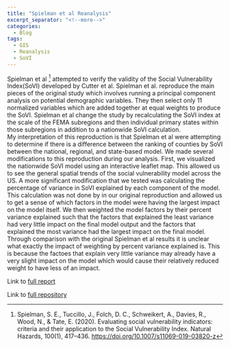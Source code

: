 ```yaml
---
title: "Spielman et al Reanalysis"
excerpt_separator: "<!--more-->"
categories:
  - Blog
tags:
  - GIS
  - Reanalysis
  - SoVI
---
```


Spielman et al [^1] attempted to verify the validity of the Social Vulnerability Index(SoVI) developed by Cutter et al. Spielman et al. reproduce the main pieces of the original study which involves running a principal component analysis on potential demographic variables. They then select only 11 normalized variables which are added together at equal weights to produce the SoVI. Spielman et al change the study by recalculating the SoVI index at the scale of the FEMA subregions and then individual primary states within those subregions in addition to a nationwide SoVI calculation. \
My interpretation of this reproduction is that Spielman et al were attempting to determine if there is a difference between the ranking of counties by SoVI between the national, regional, and state-based model. We made several modifications to this reproduction during our analysis. First, we visualized the nationwide SoVI model using an interactive leaflet map. This allowed us to see the general spatial trends of the social vulnerability model across the US. A more significant modification that we tested was calculating the percentage of variance in SoVI explained by each component of the model. This calculation was not done by in our original reproduction and allowed us to get a sense of which factors in the model were having the largest impact on the model itself. We then weighted the model factors by their percent variance explained such that the factors that explained the least variance had very little impact on the final model output and the factors that explained the most variance had the largest impact on the final model. Through comparison with the original Spielman et al results it is unclear what exactly the impact of weighting by percent variance explained is. This is because the factoes that explain very little variance may already have a very slight impact on the model which would cause their relatively reduced weight to have less of an impact. 






Link to [full report](https://colman-bashore.github.io/RPl-Spielman-2020/)

Link to [full repository](https://github.com/Colman-Bashore/RPl-Spielman-2020)

[^1]: Spielman, S. E., Tuccillo, J., Folch, D. C., Schweikert, A., Davies, R., Wood, N., & Tate, E. (2020). Evaluating social vulnerability indicators: criteria and their application to the Social Vulnerability Index. Natural Hazards, 100(1), 417–436. https://doi.org/10.1007/s11069-019-03820-z